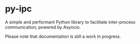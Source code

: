 # py-ipc
A simple and performant Python library to facilitate inter-process communication, powered by Asyncio.  

Please note that documentation is still a work in progress.